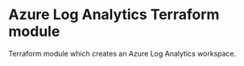 # Azure Log Analytics Terraform module

Terraform module which creates an Azure Log Analytics workspace.
